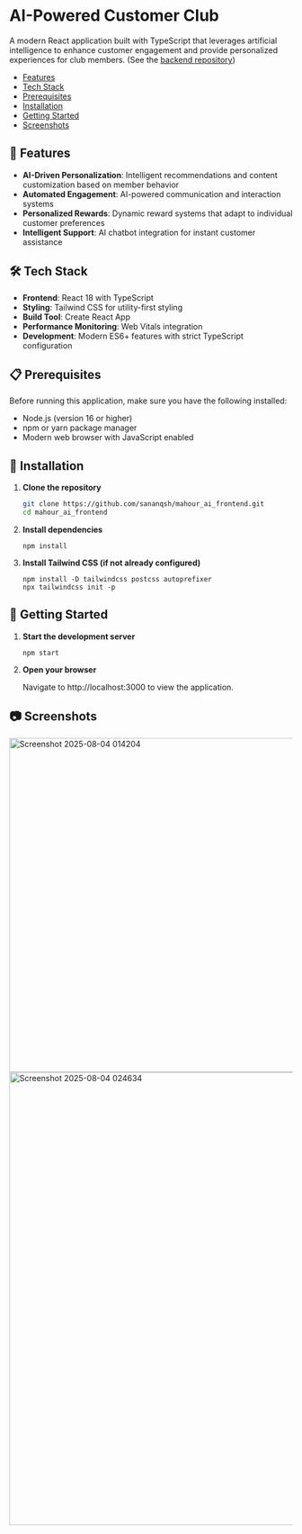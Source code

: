 # AI-Powered Customer Club

A modern React application built with TypeScript that leverages artificial intelligence to enhance customer engagement and provide personalized experiences for club members.
(See the [backend repository](https://github.com/sananqsh/mahour_ai_backend))

- [Features](#-features)
- [Tech Stack](#-tech-stack)
- [Prerequisites](#-prerequisites)
- [Installation](#-installation)
- [Getting Started](#-getting-started)
- [Screenshots](#-screenshots)

## 🚀 Features

- **AI-Driven Personalization**: Intelligent recommendations and content customization based on member behavior
- **Automated Engagement**: AI-powered communication and interaction systems
- **Personalized Rewards**: Dynamic reward systems that adapt to individual customer preferences
- **Intelligent Support**: AI chatbot integration for instant customer assistance

## 🛠️ Tech Stack

- **Frontend**: React 18 with TypeScript
- **Styling**: Tailwind CSS for utility-first styling
- **Build Tool**: Create React App
- **Performance Monitoring**: Web Vitals integration
- **Development**: Modern ES6+ features with strict TypeScript configuration

## 📋 Prerequisites

Before running this application, make sure you have the following installed:

- Node.js (version 16 or higher)
- npm or yarn package manager
- Modern web browser with JavaScript enabled

## 🔧 Installation

1. **Clone the repository**
   ```bash
   git clone https://github.com/sananqsh/mahour_ai_frontend.git
   cd mahour_ai_frontend
   ```
2. **Install dependencies**
   ```
   npm install
   ```
3. **Install Tailwind CSS (if not already configured)**
   ```
   npm install -D tailwindcss postcss autoprefixer
   npx tailwindcss init -p
   ```

## 🚀 Getting Started

1. **Start the development server**
   ```
   npm start
   ```
2. **Open your browser**

   Navigate to http://localhost:3000 to view the application.

## 📷 Screenshots

<img width="1625" height="594" alt="Screenshot 2025-08-04 014204" src="https://github.com/user-attachments/assets/f7044f47-f0ae-4cad-8763-f7cb74c92ac3" />

<img width="1440" height="805" alt="Screenshot 2025-08-04 024634" src="https://github.com/user-attachments/assets/6326c724-5adb-4855-82e1-abc9e209f573" />
